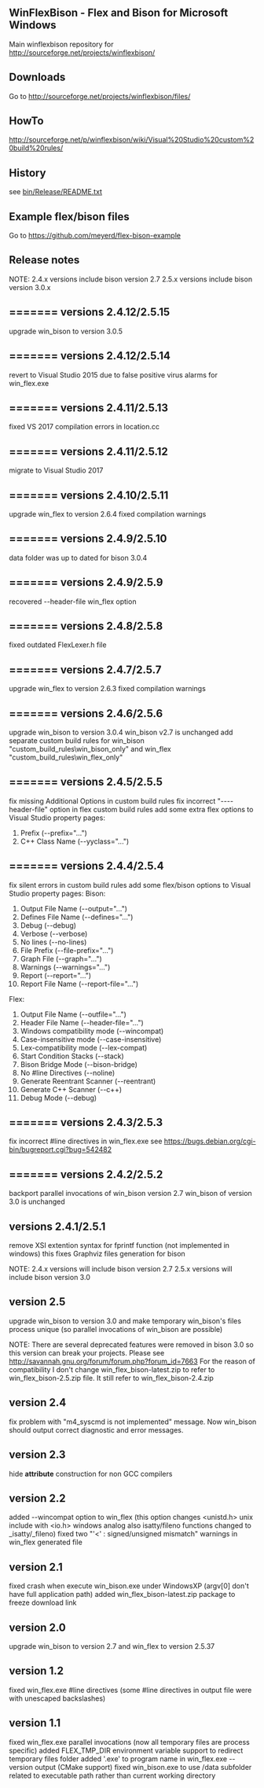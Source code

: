 ## WinFlexBison - Flex and Bison for Microsoft Windows

Main winflexbison repository for http://sourceforge.net/projects/winflexbison/

## Downloads
Go to http://sourceforge.net/projects/winflexbison/files/

## HowTo
http://sourceforge.net/p/winflexbison/wiki/Visual%20Studio%20custom%20build%20rules/

## History
see [bin/Release/README.txt](https://raw.githubusercontent.com/lexxmark/winflexbison/master/bin/Release/README.txt)

## Example flex/bison files
Go to https://github.com/meyerd/flex-bison-example

## Release notes
NOTE:
2.4.x versions include bison version 2.7
2.5.x versions include bison version 3.0.x

=======
versions 2.4.12/2.5.15
--------------
upgrade win_bison to version 3.0.5

=======
versions 2.4.12/2.5.14
--------------
revert to Visual Studio 2015 due to false positive virus alarms for win_flex.exe

=======
versions 2.4.11/2.5.13
--------------
fixed VS 2017 compilation errors in location.cc

=======
versions 2.4.11/2.5.12
--------------
migrate to Visual Studio 2017

=======
versions 2.4.10/2.5.11
--------------
upgrade win_flex to version 2.6.4
fixed compilation warnings

=======
versions 2.4.9/2.5.10
--------------
data folder was up to dated for bison 3.0.4

=======
versions 2.4.9/2.5.9
--------------
recovered --header-file win_flex option

=======
versions 2.4.8/2.5.8
--------------
fixed outdated FlexLexer.h file

=======
versions 2.4.7/2.5.7
--------------
upgrade win_flex to version 2.6.3
fixed compilation warnings

=======
versions 2.4.6/2.5.6
--------------
upgrade win_bison to version 3.0.4
win_bison v2.7 is unchanged
add separate custom build rules for win_bison "custom_build_rules\win_bison_only"
    and win_flex "custom_build_rules\win_flex_only"

=======
versions 2.4.5/2.5.5
--------------
fix missing Additional Options in custom build rules
fix incorrect "----header-file" option in flex custom build rules
add some extra flex options to Visual Studio property pages:
   1. Prefix (--prefix="...")
   2. C++ Class Name (--yyclass="...")

=======
versions 2.4.4/2.5.4
--------------
fix silent errors in custom build rules
add some flex/bison options to Visual Studio property pages:
Bison:
   1. Output File Name (--output="...")
   2. Defines File Name (--defines="...")
   3. Debug (--debug)
   4. Verbose (--verbose)
   5. No lines (--no-lines)
   6. File Prefix (--file-prefix="...")
   7. Graph File (--graph="...")
   8. Warnings (--warnings="...")
   9. Report (--report="...")
   10. Report File Name (--report-file="...")
   
Flex:
   1. Output File Name (--outfile="...")
   2. Header File Name (--header-file="...")
   3. Windows compatibility mode (--wincompat)
   4. Case-insensitive mode (--case-insensitive)
   5. Lex-compatibility mode (--lex-compat)
   6. Start Condition Stacks (--stack)
   7. Bison Bridge Mode (--bison-bridge)
   8. No #line Directives (--noline)
   9. Generate Reentrant Scanner (--reentrant)
   10. Generate C++ Scanner (--c++)
   11. Debug Mode (--debug)

=======
versions 2.4.3/2.5.3
--------------
fix incorrect #line directives in win_flex.exe
see https://bugs.debian.org/cgi-bin/bugreport.cgi?bug=542482

=======
versions 2.4.2/2.5.2
--------------
backport parallel invocations of win_bison version 2.7
win_bison of version 3.0 is unchanged

versions 2.4.1/2.5.1
--------------
remove XSI extention syntax for fprintf function (not implemented in windows)
this fixes Graphviz files generation for bison

NOTE:
2.4.x versions will include bison version 2.7
2.5.x versions will include bison version 3.0

version 2.5
--------------
upgrade win_bison to version 3.0 and make temporary win_bison's files process unique (so parallel invocations of win_bison are possible)

NOTE: There are several deprecated features were removed in bison 3.0 so this version can break your projects.
Please see http://savannah.gnu.org/forum/forum.php?forum_id=7663
For the reason of compatibility I don't change win_flex_bison-latest.zip to refer to win_flex_bison-2.5.zip file.
It still refer to win_flex_bison-2.4.zip 

version 2.4
--------------
fix problem with "m4_syscmd is not implemented" message. Now win_bison should output correct 
diagnostic and error messages.

version 2.3
--------------
hide __attribute__ construction for non GCC compilers

version 2.2
--------------
added --wincompat option to win_flex (this option changes <unistd.h> unix include with <io.h> windows analog
  also isatty/fileno functions changed to _isatty/_fileno)
fixed two "'<' : signed/unsigned mismatch" warnings in win_flex generated file

version 2.1
--------------
fixed crash when execute win_bison.exe under WindowsXP (argv[0] don't have full application path)
added win_flex_bison-latest.zip package to freeze download link

version 2.0
--------------
upgrade win_bison to version 2.7 and win_flex to version 2.5.37

version 1.2
--------------
fixed win_flex.exe #line directives (some #line directives in output file were with unescaped backslashes)

version 1.1
--------------
fixed win_flex.exe parallel invocations (now all temporary files are process specific)
added FLEX_TMP_DIR environment variable support to redirect temporary files folder
added '.exe' to program name in win_flex.exe --version output (CMake support)
fixed win_bison.exe to use /data subfolder related to executable path rather than current working directory

